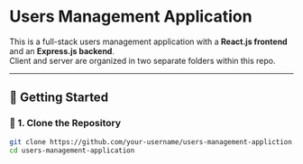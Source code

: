 # Users Management Application

This is a full-stack users management application with a **React.js frontend** and an **Express.js backend**.  
Client and server are organized in two separate folders within this repo.

---

## 🚀 Getting Started

### 🔧 1. Clone the Repository

```bash
git clone https://github.com/your-username/users-management-appliction.git
cd users-management-application

